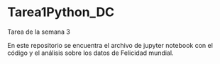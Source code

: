 # Tarea1Python_DC
Tarea de la semana 3

En este repositorio se encuentra el archivo de jupyter notebook con el código y el análisis sobre los datos de Felicidad mundial. 
